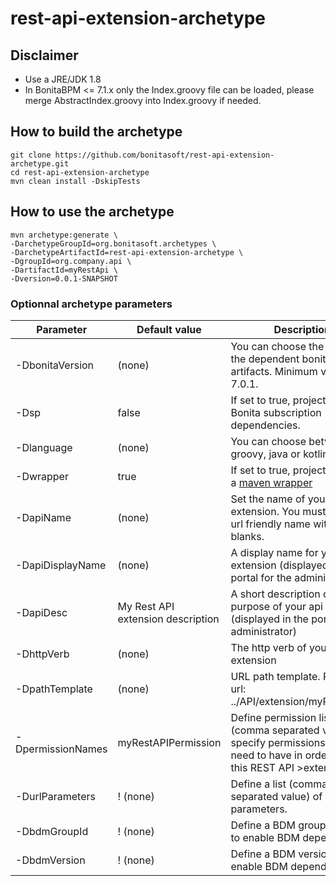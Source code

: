 # rest-api-extension-archetype

## Disclaimer
* Use a JRE/JDK 1.8
* In BonitaBPM <= 7.1.x only the Index.groovy file can be loaded, please merge AbstractIndex.groovy into Index.groovy if needed. 

## How to build the archetype

```
git clone https://github.com/bonitasoft/rest-api-extension-archetype.git
cd rest-api-extension-archetype
mvn clean install -DskipTests
```

## How to use the archetype

```
mvn archetype:generate \
-DarchetypeGroupId=org.bonitasoft.archetypes \
-DarchetypeArtifactId=rest-api-extension-archetype \
-DgroupId=org.company.api \
-DartifactId=myRestApi \
-Dversion=0.0.1-SNAPSHOT
```

### Optionnal archetype parameters


| Parameter         | Default value                     | Description                                                                            										   |
| ------------------|-----------------------------------|----------------------------------------------------------------------------------------------------------------------------------|
| -DbonitaVersion   | (none)                            | You can choose the version of the dependent bonita artifacts. Minimum version is 7.0.1.										   |
| -Dsp              | false                             | If set to true, project will use Bonita subscription dependencies.                    										   |
| -Dlanguage        | (none)                            | You can choose between groovy, java or kotlin.                                        										   |
| -Dwrapper         | true                              | If set to true, project will setup a [maven wrapper](https://github.com/takari/maven-wrapper)                                    |
| -DapiName         | (none)                            | Set the name of your api extension. You must enter an url friendly name without blanks. 									       |
| -DapiDisplayName  | (none)                            | A display name for your api extension (displayed in the portal for the administrator) 										   |
| -DapiDesc         | My Rest API extension description | A short description of the purpose of your api extension (displayed in the portal for the administrator) 						   |
| -DhttpVerb        | (none)                            | The http verb of your api extension 																							   |
| -DpathTemplate    | (none)                            | URL path template. Resulting url: ../API/extension/myRestExtApi 																   |
| -DpermissionNames | myRestAPIPermission               | Define permission list (comma separated value), specify permissions a user need to have in order access this REST API >extension |
| -DurlParameters   | ! (none)                          | Define a list (comma separated value) of url parameters.                                                                         |
| -DbdmGroupId      | ! (none)                          | Define a BDM groupId name to enable BDM dependencies                                                                             |
| -DbdmVersion      | ! (none)                          | Define a BDM version name to enable BDM dependencies                                                                             |
 
